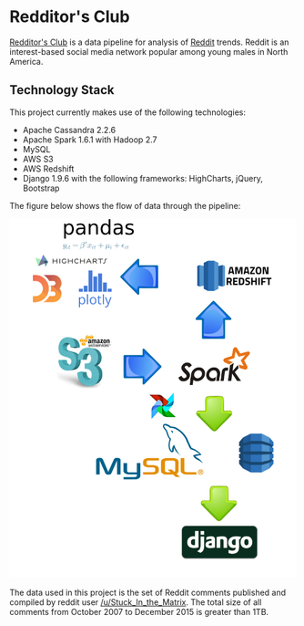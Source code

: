 Redditor's Club
=================

[Redditor's Club](http://redditor.club/) is a data pipeline for analysis of [Reddit](https://www.reddit.com/) trends. Reddit is an interest-based social media network popular among young males in North America. 


## Technology Stack
This project currently makes use of the following technologies:
- Apache Cassandra 2.2.6
- Apache Spark 1.6.1 with Hadoop 2.7
- MySQL
- AWS S3
- AWS Redshift
- Django 1.9.6 with the following frameworks: HighCharts, jQuery, Bootstrap

The figure below shows the flow of data through the pipeline:

![Pipeline](/images/pipeline_diagram.png?raw=true "Pipeline")

The data used in this project is the set of Reddit comments published and compiled by reddit user [/u/Stuck_In_the_Matrix](http://www.reddit.com/r/datasets/comments/3bxlg7/i_have_every_publicly_available_reddit_comment/). The total size of all comments from October 2007 to December 2015 is greater than 1TB.